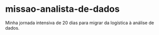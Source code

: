 # missao-analista-de-dados
Minha jornada intensiva de 20 dias para migrar da logística à análise de dados.
